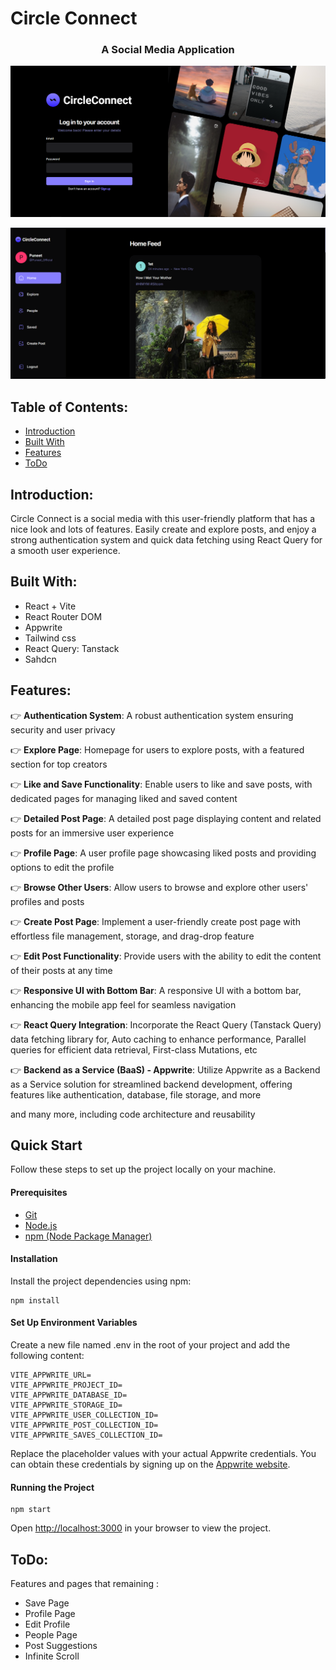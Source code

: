 # Circle Connect

<h3 align="center">A Social Media Application</h3>

![SnapShot](/public/assets/snapshots/Capture.PNG)

![SnapShot2](/public/assets/snapshots/Capture1.PNG)


## Table of Contents: 
- [Introduction](#Introduction)
- [Built With](#Built-With)
- [Features](#Features)
- [ToDo](#ToDo)
## Introduction:

Circle Connect is a social media with this user-friendly platform that has a nice look and lots of features. Easily create and explore posts, and enjoy a strong authentication system and quick data fetching using React Query for a smooth user experience.

## Built With:
- React + Vite
- React Router DOM
- Appwrite
- Tailwind css
- React Query: Tanstack
- Sahdcn

## Features:

👉 **Authentication System**: A robust authentication system ensuring security and user privacy

👉 **Explore Page**: Homepage for users to explore posts, with a featured section for top creators

👉 **Like and Save Functionality**: Enable users to like and save posts, with dedicated pages for managing liked and saved content

👉 **Detailed Post Page**: A detailed post page displaying content and related posts for an immersive user experience

👉 **Profile Page**: A user profile page showcasing liked posts and providing options to edit the profile

👉 **Browse Other Users**: Allow users to browse and explore other users' profiles and posts

👉 **Create Post Page**: Implement a user-friendly create post page with effortless file management, storage, and drag-drop feature

👉 **Edit Post Functionality**: Provide users with the ability to edit the content of their posts at any time

👉 **Responsive UI with Bottom Bar**: A responsive UI with a bottom bar, enhancing the mobile app feel for seamless navigation

👉 **React Query Integration**: Incorporate the React Query (Tanstack Query) data fetching library for, Auto caching to enhance performance, Parallel queries for efficient data retrieval, First-class Mutations, etc

👉 **Backend as a Service (BaaS) - Appwrite**: Utilize Appwrite as a Backend as a Service solution for streamlined backend development, offering features like authentication, database, file storage, and more

and many more, including code architecture and reusability 

## Quick Start

Follow these steps to set up the project locally on your machine.

#### Prerequisites
- [Git](https://git-scm.com/)
- [Node.js](https://nodejs.org/en)
- [npm (Node Package Manager)](https://www.npmjs.com/)

#### Installation
Install the project dependencies using npm:
```
npm install 
```

#### Set Up Environment Variables
Create a new file named .env in the root of your project and add the following content:


```
VITE_APPWRITE_URL=
VITE_APPWRITE_PROJECT_ID=
VITE_APPWRITE_DATABASE_ID=
VITE_APPWRITE_STORAGE_ID=
VITE_APPWRITE_USER_COLLECTION_ID=
VITE_APPWRITE_POST_COLLECTION_ID=
VITE_APPWRITE_SAVES_COLLECTION_ID=
```
Replace the placeholder values with your actual Appwrite credentials. You can obtain these credentials by signing up on the [Appwrite website](https://appwrite.io/).
#### Running the Project
```
npm start
```
Open [http://localhost:3000](http://localhost:3000) in your browser to view the project.

## ToDo:

Features and pages that remaining :
- Save Page
- Profile Page
- Edit Profile
- People Page
- Post Suggestions
- Infinite Scroll


